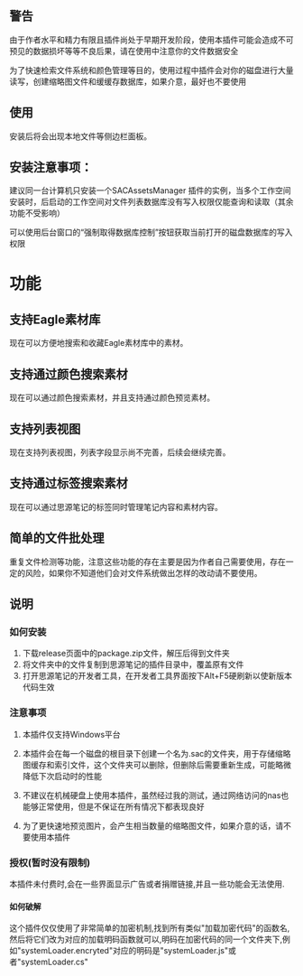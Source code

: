 ## 警告

由于作者水平和精力有限且插件尚处于早期开发阶段，使用本插件可能会造成不可预见的数据损坏等等不良后果，请在使用中注意你的文件数据安全

为了快速检索文件系统和颜色管理等目的，使用过程中插件会对你的磁盘进行大量读写，创建缩略图文件和缓缓存数据库，如果介意，最好也不要使用

## 使用

安装后将会出现本地文件等侧边栏面板。

## 安装注意事项：

建议同一台计算机只安装一个SACAssetsManager 插件的实例，当多个工作空间安装时，后启动的工作空间对文件列表数据库没有写入权限仅能查询和读取（其余功能不受影响）

可以使用后台窗口的“强制取得数据库控制”按钮获取当前打开的磁盘数据库的写入权限 

# 功能

## 支持Eagle素材库

现在可以方便地搜索和收藏Eagle素材库中的素材。

## 支持通过颜色搜索素材

现在可以通过颜色搜索素材，并且支持通过颜色预览素材。

## 支持列表视图

现在支持列表视图，列表字段显示尚不完善，后续会继续完善。

## 支持通过标签搜索素材

现在可以通过思源笔记的标签同时管理笔记内容和素材内容。

## 简单的文件批处理

重复文件检测等功能，注意这些功能的存在主要是因为作者自己需要使用，存在一定的风险，如果你不知道他们会对文件系统做出怎样的改动请不要使用。


## 说明

### 如何安装

1. 下载release页面中的package.zip文件，解压后得到文件夹
2. 将文件夹中的文件复制到思源笔记的插件目录中，覆盖原有文件
3. 打开思源笔记的开发者工具，在开发者工具界面按下Alt+F5硬刷新以使新版本代码生效



### 注意事项

1. 本插件仅支持Windows平台

2. 本插件会在每一个磁盘的根目录下创建一个名为.sac的文件夹，用于存储缩略图缓存和索引文件，这个文件夹可以删除，但删除后需要重新生成，可能略微降低下次启动时的性能

3. 不建议在机械硬盘上使用本插件，虽然经过我的测试，通过网络访问的nas也能够正常使用，但是不保证在所有情况下都表现良好

4. 为了更快速地预览图片，会产生相当数量的缩略图文件，如果介意的话，请不要使用本插件



### 授权(暂时没有限制)

本插件未付费时,会在一些界面显示广告或者捐赠链接,并且一些功能会无法使用.

#### 如何破解

这个插件仅仅使用了非常简单的加密机制,找到所有类似"加载加密代码"的函数名,然后将它们改为对应的加载明码函数就可以,明码在加密代码的同一个文件夹下,例如"systemLoader.encryted"对应的明码是"systemLoader.js"或者"systemLoader.cs"


